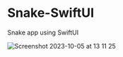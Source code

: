 # Snake-SwiftUI
Snake app using SwiftUI


![Screenshot 2023-10-05 at 13 11 25](https://github.com/DenisHorvat1/Snake-SwiftUI/assets/103560973/88b8e429-3c6b-42c7-819e-237b972c83d3)
